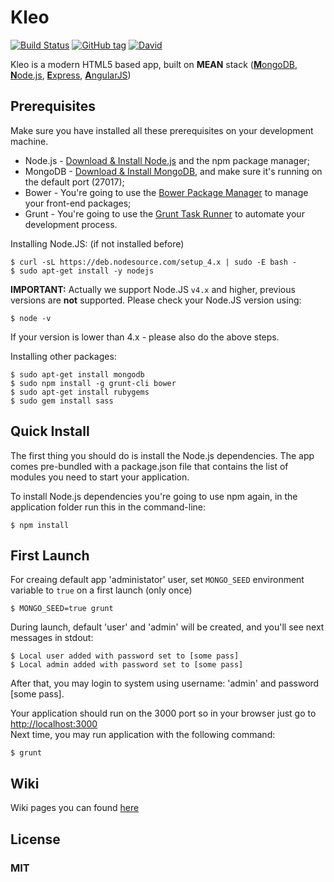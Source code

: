 # Kleo
[![Build Status](https://travis-ci.org/invercity/kleo.svg?branch=master)](https://travis-ci.org/invercity/kleo)
[![GitHub tag](https://img.shields.io/github/tag/invercity/kleo.svg)]()
[![David](https://david-dm.org/invercity/kleo.svg)](https://david-dm.org/invercity/kleo)

Kleo is a modern HTML5 based app, built on **MEAN** stack ([**M**ongoDB](http://www.mongodb.org/), [**N**ode.js](http://www.nodejs.org/), [**E**xpress](http://expressjs.com/), [**A**ngularJS](http://angularjs.org/))

## Prerequisites
Make sure you have installed all these prerequisites on your development machine.

* Node.js - [Download & Install Node.js](http://www.nodejs.org/download/) and the npm package manager;
* MongoDB - [Download & Install MongoDB](http://www.mongodb.org/downloads), and make sure it's running on the default port (27017);
* Bower - You're going to use the [Bower Package Manager](http://bower.io/) to manage your front-end packages;
* Grunt - You're going to use the [Grunt Task Runner](http://gruntjs.com/) to automate your development process.

Installing Node.JS: (if not installed before)
```
$ curl -sL https://deb.nodesource.com/setup_4.x | sudo -E bash -
$ sudo apt-get install -y nodejs
```
**IMPORTANT:** Actually we support Node.JS ```v4.x``` and higher, previous versions are **not** supported. Please check your Node.JS version using: 
```
$ node -v
```
If your version is lower than 4.x - please also do the above steps.

Installing other packages: 
```
$ sudo apt-get install mongodb
$ sudo npm install -g grunt-cli bower
$ sudo apt-get install rubygems
$ sudo gem install sass
```

## Quick Install

The first thing you should do is install the Node.js dependencies. The app comes pre-bundled with a package.json file that contains the list of modules you need to start your application.

To install Node.js dependencies you're going to use npm again, in the application folder run this in the command-line:

```
$ npm install
```

## First Launch
For creaing default app 'administator' user, set ``MONGO_SEED`` environment variable to ``true`` on a first launch (only once)

```
$ MONGO_SEED=true grunt
```
During launch, default 'user' and 'admin' will be created, and you'll see next messages in stdout:

```
$ Local user added with password set to [some pass] 
$ Local admin added with password set to [some pass]
```
After that, you may login to system using username: 'admin' and password [some pass].

Your application should run on the 3000 port so in your browser just go to [http://localhost:3000](http://localhost:3000) <br/>
Next time, you may run application with the following command:

```
$ grunt
```

## Wiki
Wiki pages you can found [here](https://github.com/invercity/kleo/wiki)

## License
### MIT
